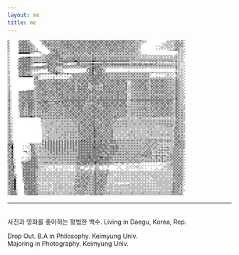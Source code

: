 ```yaml
---
layout: me
title: me
---
```



![img](/me/me.jpg)
<br>
- - -
<br>
사진과 영화를 좋아하는 평범한 백수.  
Living in Daegu, Korea, Rep.  


Drop Out. B.A in Philosophy. Keimyung Univ.  
Majoring in Photography. Keimyung Univ.  